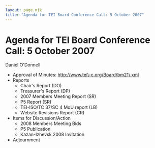 ```yaml
---
layout: page.njk
title: "Agenda for TEI Board Conference Call: 5 October 2007"
---
```

# Agenda for TEI Board Conference Call: 5 October 2007









Daniel O'Donnell


* Approval of Minutes: http://www.tei\-c.org/Board/bm21\.xml
* Reports
	+ Chair's Report (DO)
	+ Treasurer's Report (DP)
	+ 2007 Members Meeting Report (SR)
	+ P5 Report (SR)
	+ TEI\-ISO/TC 37/SC 4 MoU report (LB)
	+ Website Revisions Report (CR)
* Items for Discussion/Action
	+ 2008 Members Meeting Bids
	+ P5 Publication
	+ Kazan\-Izhevsk 2008 Invitation
* Adjournment




